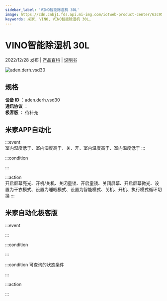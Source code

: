 ```yaml
---
sidebar_label: 'VINO智能除湿机 30L'
image: https://cdn.cnbj1.fds.api.mi-img.com/iotweb-product-center/62c95fb54aa96c615294148be955ab9f_1665367164607.png?GalaxyAccessKeyId=AKVGLQWBOVIRQ3XLEW&Expires=9223372036854775807&Signature=qWTe9YvrqWWAOJnO2cSUDyF8e3M=
keywords: 米家, VINO, VINO智能除湿机 30L, 
---
```

# VINO智能除湿机 30L

2022/12/28 发布 | [产品百科](https://home.mi.com/webapp/content/baike/product/index.html?model=aden.derh.vsd30/) | [说明书](https://home.mi.com/views/introduction.html?model=aden.derh.vsd30&region=cn)

![aden.derh.vsd30](https://cdn.cnbj1.fds.api.mi-img.com/iotweb-product-center/62c95fb54aa96c615294148be955ab9f_1665367164607.png?GalaxyAccessKeyId=AKVGLQWBOVIRQ3XLEW&Expires=9223372036854775807&Signature=qWTe9YvrqWWAOJnO2cSUDyF8e3M=)

## 规格  
> 
**设备 ID** ：aden.derh.vsd30  
**通讯协议** ：  
**极客版**  ： 待补充 


## 米家APP自动化  

:::event  
室内湿度低于、室内湿度高于、关、开、室内温度高于、室内温度低于
:::

:::condition  

:::

:::action   
开启屏幕亮光、开机/关机、关闭童锁、开启童锁、关闭屏幕、开启屏幕微光、设置为干衣模式、设置为睡眠模式、设置为智能模式、关机、开机、执行模式循环切换
:::

## 米家自动化极客版  

:::event  

:::

:::condition  

:::

:::condition 可查询的状态条件  

:::

:::action  

:::

        
